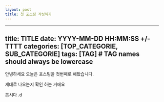 ```yaml
---
layout: post
title: 첫 포스팅 작성하기
---
```

---
title: TITLE
date: YYYY-MM-DD HH:MM:SS +/-TTTT
categories: [TOP_CATEGORIE, SUB_CATEGORIE]
tags: [TAG]     # TAG names should always be lowercase
---

안녕하세요 오늘은 포스팅을 첫번째로 해봤습니다.

제대로 나오는지 확인 하는 거에요

봅시다 .d